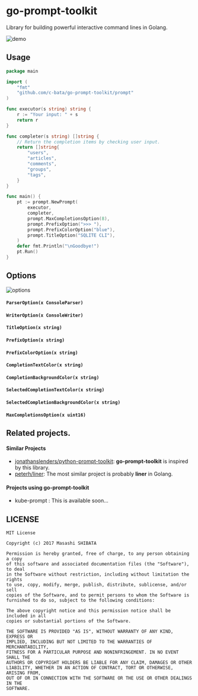 # go-prompt-toolkit

Library for building powerful interactive command lines in Golang.

![demo](./_resources/demo.gif)

## Usage

```go
package main

import (
    "fmt"
    "github.com/c-bata/go-prompt-toolkit/prompt"
)

func executor(s string) string {
    r := "Your input: " + s
    return r
}

func completer(s string) []string {
    // Return the completion items by checking user input.
    return []string{
        "users",
        "articles",
        "comments",
        "groups",
        "tags",
    }
}

func main() {
    pt := prompt.NewPrompt(
        executor,
        completer,
        prompt.MaxCompletionsOption(8),
        prompt.PrefixOption(">>> "),
        prompt.PrefixColorOption("blue"),
        prompt.TitleOption("SQLITE CLI"),
    )
    defer fmt.Println("\nGoodbye!")
    pt.Run()
}
```


## Options

![options](./_resources/prompt-options.png)

#### `ParserOption(x ConsoleParser)`
#### `WriterOption(x ConsoleWriter)`
#### `TitleOption(x string)`
#### `PrefixOption(x string)`
#### `PrefixColorOption(x string)`
#### `CompletionTextColor(x string)`
#### `CompletionBackgroundColor(x string)`
#### `SelectedCompletionTextColor(x string)`
#### `SelectedCompletionBackgroundColor(x string)`
#### `MaxCompletionsOption(x uint16)`


## Related projects.

#### Similar Projects

* [jonathanslenders/python-prompt-toolkit](https://github.com/jonathanslenders/python-prompt-toolkit): **go-prompt-toolkit** is inspired by this library.
* [peterh/liner](https://github.com/peterh/liner): The most similar project is probably **liner** in Golang.

#### Projects using go-prompt-toolkit

* kube-prompt : This is available soon...


## LICENSE

```
MIT License

Copyright (c) 2017 Masashi SHIBATA

Permission is hereby granted, free of charge, to any person obtaining a copy
of this software and associated documentation files (the "Software"), to deal
in the Software without restriction, including without limitation the rights
to use, copy, modify, merge, publish, distribute, sublicense, and/or sell
copies of the Software, and to permit persons to whom the Software is
furnished to do so, subject to the following conditions:

The above copyright notice and this permission notice shall be included in all
copies or substantial portions of the Software.

THE SOFTWARE IS PROVIDED "AS IS", WITHOUT WARRANTY OF ANY KIND, EXPRESS OR
IMPLIED, INCLUDING BUT NOT LIMITED TO THE WARRANTIES OF MERCHANTABILITY,
FITNESS FOR A PARTICULAR PURPOSE AND NONINFRINGEMENT. IN NO EVENT SHALL THE
AUTHORS OR COPYRIGHT HOLDERS BE LIABLE FOR ANY CLAIM, DAMAGES OR OTHER
LIABILITY, WHETHER IN AN ACTION OF CONTRACT, TORT OR OTHERWISE, ARISING FROM,
OUT OF OR IN CONNECTION WITH THE SOFTWARE OR THE USE OR OTHER DEALINGS IN THE
SOFTWARE.
```
